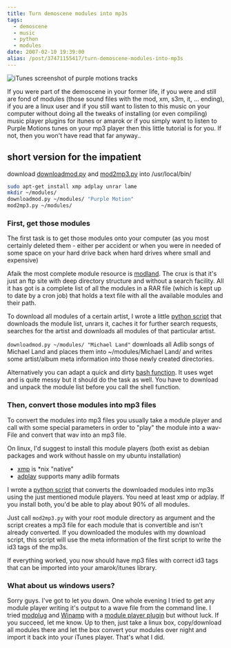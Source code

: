 ```yaml
---
title: Turn demoscene modules into mp3s
tags:
  - demoscene
  - music
  - python
  - modules
date: 2007-02-10 19:39:00
alias: /post/37471155417/turn-demoscene-modules-into-mp3s
---
```


![iTunes screenshot of purple motions tracks](https://lh3.googleusercontent.com/-31kHXDajZUM/UMZL5kXClbI/AAAAAAAALXE/S26QsfTYpHs/s498/itunes_purple_motion.png)

If you were part of the demoscene in your former life, if you were and still are fond of modules (those sound files with the mod, xm, s3m, it, &hellip; ending), if you are a linux user and if you still want to listen to this music on your computer without doing all the tweaks of installing (or even compiling) music player plugins for itunes or amarok or if you simply want to listen to Purple Motions tunes on your mp3 player then this little tutorial is for you. If not, then you won't have read that far anyway..

<!-- more -->

## short version for the impatient

download [downloadmod.py](https://docs.google.com/uc?export=download&amp;id=0B0uw1JCogWHucXNKdUVlUGsyaGs) and [mod2mp3.py](https://docs.google.com/uc?export=download&amp;id=0B0uw1JCogWHubk9CdDFCdnJXNkE) into /usr/local/bin/

```bash
sudo apt-get install xmp adplay unrar lame
mkdir ~/modules/
downloadmod.py ~/modules/ "Purple Motion"
mod2mp3.py ~/modules/
```

### First, get those modules

The first task is to get those modules onto your computer (as you most certainly deleted them - either per accident or when you were in needed of some space on your hard drive back when hard drives where small and expensive)

Afaik the most complete module resource is [modland](ftp://ftp.modland.com). The crux is that it's just an ftp site with deep directory structure and without a search facility. All it has got is a complete list of all the modules in a RAR file (which is kept up to date by a cron job) that holds a text file with all the available modules and their path.

To download all modules of a certain artist, I wrote a little [python script](https://docs.google.com/uc?export=download&amp;id=0B0uw1JCogWHucXNKdUVlUGsyaGs) that downloads the module list, unrars it, caches it for further search requests, searches for the artist and downloads all modules of that particular artist.

`downloadmod.py ~/modules/ "Michael Land"` downloads all Adlib songs of Michael Land and places them into ~/modules/Michael Land/ and writes some artist/album meta information into those newly created directories.

Alternatively you can adapt a quick and dirty [bash function](http://pastie.org/private/nszifsjxnw5obz8bai3ng). It uses wget and is quite messy but it should do the task as well. You have to download and unpack the module list before you call the shell function.

### Then, convert those modules into mp3 files

To convert the modules into mp3 files you usually take a module player and call with some special parameters in order to "play" the module into a wav-File and convert that wav into an mp3 file.

On linux, I'd suggest to install this module players (both exist as debian packages and work without hassle on my ubuntu installation)

- [xmp](http://xmp.sourceforge.net/) is *nix "native"
- [adplay](http://adplug.sourceforge.net/) supports many adlib formats

I wrote a [python script](https://docs.google.com/uc?export=download&amp;id=0B0uw1JCogWHubk9CdDFCdnJXNkE) that converts the downloaded modules into mp3s using the just mentioned module players. You need at least xmp or adplay. If you install both, you'd be able to play about 90% of all modules.

Just call `mod2mp3.py` with your root module directory as argument and the script creates a mp3 file for each module that is convertible and isn't already converted. If you downloaded the modules with my download script, this script will use the meta information of the first script to write the id3 tags of the mp3s.

If everything worked, you now should have mp3 files with correct id3 tags that can be imported into your amarok/itunes library.

### What about us windows users?

Sorry guys. I've got to let you down. One whole evening I tried to get any module player writing it's output to a wave file from the command line. I tried [modplug](http://www.modplug.com/playerinfo.html) and [Winamp](http://www.winamp.com) with a [module player plugin](http://www.winamp.com/plugins/details.php?id=132367) but without luck. If you succeed, let me know. Up to then, just take a linux box, copy/download all modules there and let the box convert your modules over night and import it back into your iTunes player. That's what I did.